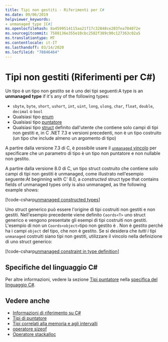 ```yaml
---
title: Tipi non gestiti - Riferimenti per C#
ms.date: 09/06/2019
helpviewer_keywords:
- unmanaged type [C#]
ms.openlocfilehash: 8a4599514115aa21f17c32848ce203fea704072e
ms.sourcegitcommit: 7588136e355e10cbc2582f389c90c127363c02a5
ms.translationtype: MT
ms.contentlocale: it-IT
ms.lasthandoff: 03/14/2020
ms.locfileid: "78846464"
---
```

# <a name="unmanaged-types-c-reference"></a>Tipi non gestiti (Riferimenti per C#)

Un tipo è un tipo non gestito se è uno dei tipi seguenti:A type is an **unmanaged type** if it's any of the following types:

- `sbyte`, `byte`, `short`, `ushort`, `int`, `uint`, `long`, `ulong`, `char`, `float`, `double`, `decimal` o `bool`
- Qualsiasi tipo [enum](enum.md)
- Qualsiasi tipo [puntatore](../../programming-guide/unsafe-code-pointers/pointer-types.md)
- Qualsiasi tipo [struct](struct.md) definito dall'utente che contiene solo campi di tipi non gestiti e, in C .NET 7.3 e versioni precedenti, non è un tipo costruito (un tipo che include almeno un argomento di tipo)

A partire dalla versione 7.3 di C, è possibile usare il [ `unmanaged` vincolo](../../programming-guide/generics/constraints-on-type-parameters.md#unmanaged-constraint) per specificare che un parametro di tipo è un tipo non puntatore e non nullable non gestito.

A partire dalla versione 8.0 di C, un tipo struct costruito che contiene solo campi di tipi non gestiti è unmanaged, come illustrato nell'esempio seguente:At beginning with C' 8.0, a *constructed* struct type that contains fields of unmanaged types only is also unmanaged, as the following example shows:

[!code-csharp[unmanaged constructed types](snippets/UnmanagedTypes.cs#ProgramExample)]

Uno struct generico può essere l'origine di tipi costruiti non gestiti e non gestiti. Nell'esempio precedente viene definito `Coords<T>` uno struct generico e vengono presentate gli esempi di tipi costruiti non gestiti. L'esempio di non un `Coords<object>`tipo non gestito è . Non è gestito perché ha i campi `object` del tipo, che non è gestito. Se si desidera che *tutti i* tipi `unmanaged` costruiti siano tipi non gestiti, utilizzare il vincolo nella definizione di uno struct generico:

[!code-csharp[unmanaged constraint in type definition](snippets/UnmanagedTypes.cs#AlwaysUnmanaged)]

## <a name="c-language-specification"></a>Specifiche del linguaggio C#

Per altre informazioni, vedere la sezione [Tipi puntatore](~/_csharplang/spec/unsafe-code.md#pointer-types) nella [specifica del linguaggio C#](~/_csharplang/spec/introduction.md).

## <a name="see-also"></a>Vedere anche

- [Informazioni di riferimento su C#](../index.md)
- [Tipi di puntatore](../../programming-guide/unsafe-code-pointers/pointer-types.md)
- [Tipi correlati alla memoria e agli intervalli](../../../standard/memory-and-spans/index.md)
- [operatore sizeof](../operators/sizeof.md)
- [Operatore stackalloc](../operators/stackalloc.md)
